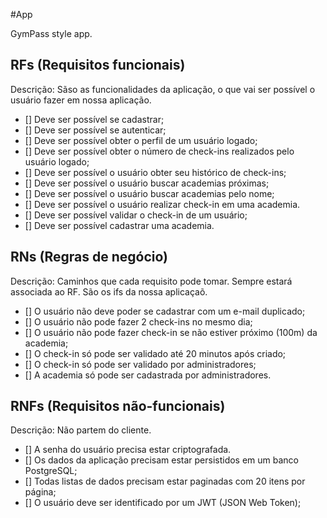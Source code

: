 #App

GymPass style app.

## RFs (Requisitos funcionais)
Descrição: Sãso as funcionalidades da aplicação, o que vai ser possível o usuário fazer em nossa aplicação.

- [] Deve ser possível se cadastrar;
- [] Deve ser possível se autenticar;
- [] Deve ser possível obter o perfil de um usuário logado;
- [] Deve ser possível obter o número de check-ins realizados pelo usuário logado;
- [] Deve ser possível o usuário obter seu histórico de check-ins;
- [] Deve ser possível o usuário buscar academias próximas;
- [] Deve ser possível o usuário buscar academias pelo nome;
- [] Deve ser possível o usuário realizar check-in em uma academia.
- [] Deve ser possível validar o check-in de um usuário;
- [] Deve ser possível cadastrar uma academia.


## RNs (Regras de negócio)
Descrição: Caminhos que cada requisito pode tomar. Sempre estará associada ao RF. São os ifs da nossa aplicaçaõ.

- [] O usuário não deve poder se cadastrar com um e-mail duplicado;
- [] O usuário não pode fazer 2 check-ins no mesmo dia;
- [] O usuário não pode fazer check-in se não estiver próximo (100m) da academia;
- [] O check-in só pode ser validado até 20 minutos após criado;
- [] O check-in só pode ser validado por administradores;
- [] A academia só pode ser cadastrada por administradores.


## RNFs (Requisitos não-funcionais)
Descrição: Não partem do cliente.

- [] A senha do usuário precisa estar criptografada.
- [] Os dados da aplicação precisam estar persistidos em um banco PostgreSQL;
- [] Todas listas de dados precisam estar paginadas com 20 itens por página; 
- [] O usuário deve ser identificado por um JWT (JSON Web Token);